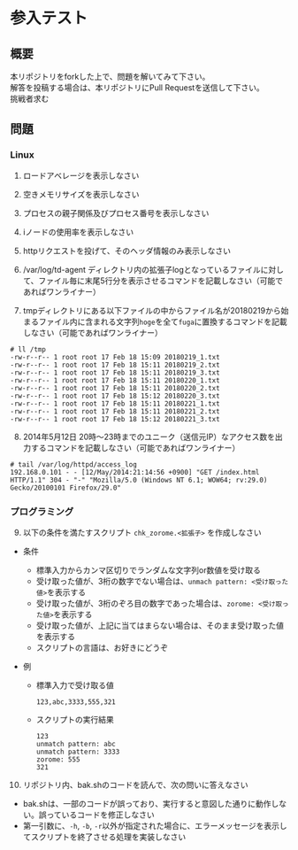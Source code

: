 参入テスト
====

## 概要
本リポジトリをforkした上で、問題を解いてみて下さい。  
解答を投稿する場合は、本リポジトリにPull Requestを送信して下さい。  
挑戦者求む  

## 問題

### Linux

1. ロードアベレージを表示しなさい

2. 空きメモリサイズを表示しなさい

3. プロセスの親子関係及びプロセス番号を表示しなさい

4. iノードの使用率を表示しなさい

5. httpリクエストを投げて、そのヘッダ情報のみ表示しなさい

6. /var/log/td-agent ディレクトリ内の拡張子logとなっているファイルに対して、ファイル毎に末尾5行分を表示させるコマンドを記載しなさい（可能であればワンライナー）

7. tmpディレクトリにある以下ファイルの中からファイル名が20180219から始まるファイル内に含まれる文字列`hoge`を全て`fuga`に置換するコマンドを記載しなさい（可能であればワンライナー）

  ```
  # ll /tmp
  -rw-r--r-- 1 root root 17 Feb 18 15:09 20180219_1.txt
  -rw-r--r-- 1 root root 17 Feb 18 15:11 20180219_2.txt
  -rw-r--r-- 1 root root 17 Feb 18 15:11 20180219_3.txt
  -rw-r--r-- 1 root root 17 Feb 18 15:11 20180220_1.txt
  -rw-r--r-- 1 root root 17 Feb 18 15:11 20180220_2.txt
  -rw-r--r-- 1 root root 17 Feb 18 15:12 20180220_3.txt
  -rw-r--r-- 1 root root 17 Feb 18 15:11 20180221_1.txt
  -rw-r--r-- 1 root root 17 Feb 18 15:11 20180221_2.txt
  -rw-r--r-- 1 root root 17 Feb 18 15:12 20180221_3.txt
  ```

8. 2014年5月12日 20時～23時までのユニーク（送信元IP）なアクセス数を出力するコマンドを記載しなさい（可能であればワンライナー）

  ```
  # tail /var/log/httpd/access_log
  192.168.0.101 - - [12/May/2014:21:14:56 +0900] "GET /index.html HTTP/1.1" 304 - "-" "Mozilla/5.0 (Windows NT 6.1; WOW64; rv:29.0) Gecko/20100101 Firefox/29.0"
  ```

### プログラミング

9. 以下の条件を満たすスクリプト `chk_zorome.<拡張子>` を作成しなさい
  - 条件
    - 標準入力からカンマ区切りでランダムな文字列or数値を受け取る
    - 受け取った値が、3桁の数字でない場合は、`unmach pattern: <受け取った値>`を表示する
    - 受け取った値が、3桁のぞろ目の数字であった場合は、`zorome: <受け取った値>`を表示する
    - 受け取った値が、上記に当てはまらない場合は、そのまま受け取った値を表示する
    - スクリプトの言語は、お好きにどうぞ

  - 例
    - 標準入力で受け取る値
  
      ```
      123,abc,3333,555,321
      ```

    - スクリプトの実行結果

      ```
      123
      unmatch pattern: abc
      unmatch pattern: 3333
      zorome: 555
      321
      ```

10. リポジトリ内、bak.shのコードを読んで、次の問いに答えなさい
  - bak.shは、一部のコードが誤っており、実行すると意図した通りに動作しない。誤っているコードを修正しなさい
  - 第一引数に、`-h`, `-b`, `-r`以外が指定された場合に、エラーメッセージを表示してスクリプトを終了させる処理を実装しなさい

